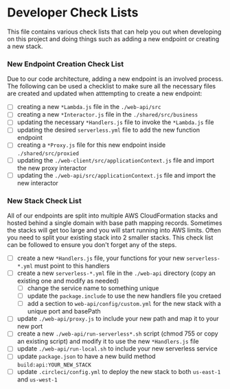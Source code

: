 # Developer Check Lists
This file contains various check lists that can help you out when developing on this project and doing things such as adding a new endpoint or creating a new stack.

### New Endpoint Creation Check List
Due to our code architecture, adding a new endpoint is an involved process.  The following can be used a checklist to make sure all the necessary files are created and updated when atttempting to create a new endpoint:

- [ ] creating a new `*Lambda.js` file in the `./web-api/src`
- [ ] creating a new `*Interactor.js` file in the `./shared/src/business`
- [ ] updating the necessary `*Handlers.js` file to invoke the `*Lambda.js` file
- [ ] updating the desired `serverless.yml` file to add the new function endpoint
- [ ] creating a `*Proxy.js` file for this new endpoint inside `./shared/src/proxied`
- [ ] updating the `./web-client/src/applicationContext.js` file and import the new proxy interactor
- [ ] updating the `./web-api/src/applicationContext.js` file and import the new interactor

### New Stack Check List
All of our endpoints are split into multiple AWS CloudFormation stacks and hosted behind a single domain with base path mapping records.  Sometimes the stacks will get too large and you will start running into AWS limits.  Often you need to split your existing stack into 2 smaller stacks.  This check list can be followed to ensure you don't forget any of the steps.

- [ ] create a new `*Handlers.js` file, your functions for your new `serverless-*.yml` must point to this handlers
- [ ] create a new `serverless-*.yml` file in the `./web-api` directory (copy an existing one and modify as needed)
  - [ ] change the service name to something unique
  - [ ] update the `package.include` to use the new handlers file you cretaed
  - [ ] add a section to `web-api/config/custom.yml` for the new stack with a unique port and basePath
- [ ] update `./web-api/proxy.js` to include your new path and map it to your new port
- [ ] create a new `./web-api/run-serverless*.sh` script (chmod 755 or copy an existing script) and modify it to use the new `*Handlers.js` file
- [ ] update `./web-api/run-local.sh` to include your new serverless service
- [ ] update `package.json` to have a new build method `build:api:YOUR_NEW_STACK`
- [ ] update `.circleci/config.yml` to deploy the new stack to both `us-east-1` and `us-west-1`